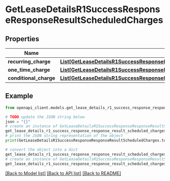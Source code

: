 # GetLeaseDetailsR1SuccessResponseResponseResultScheduledCharges


## Properties

Name | Type | Description | Notes
------------ | ------------- | ------------- | -------------
**recurring_charge** | [**List[GetLeaseDetailsR1SuccessResponseResponseResultScheduledChargesRecurringChargeInner]**](GetLeaseDetailsR1SuccessResponseResponseResultScheduledChargesRecurringChargeInner.md) |  | 
**one_time_charge** | [**List[GetLeaseDetailsR1SuccessResponseResponseResultScheduledChargesOneTimeChargeInner]**](GetLeaseDetailsR1SuccessResponseResponseResultScheduledChargesOneTimeChargeInner.md) |  | 
**conditional_charge** | [**List[GetLeaseDetailsR1SuccessResponseResponseResultScheduledChargesConditionalChargeInner]**](GetLeaseDetailsR1SuccessResponseResponseResultScheduledChargesConditionalChargeInner.md) |  | 

## Example

```python
from openapi_client.models.get_lease_details_r1_success_response_response_result_scheduled_charges import GetLeaseDetailsR1SuccessResponseResponseResultScheduledCharges

# TODO update the JSON string below
json = "{}"
# create an instance of GetLeaseDetailsR1SuccessResponseResponseResultScheduledCharges from a JSON string
get_lease_details_r1_success_response_response_result_scheduled_charges_instance = GetLeaseDetailsR1SuccessResponseResponseResultScheduledCharges.from_json(json)
# print the JSON string representation of the object
print(GetLeaseDetailsR1SuccessResponseResponseResultScheduledCharges.to_json())

# convert the object into a dict
get_lease_details_r1_success_response_response_result_scheduled_charges_dict = get_lease_details_r1_success_response_response_result_scheduled_charges_instance.to_dict()
# create an instance of GetLeaseDetailsR1SuccessResponseResponseResultScheduledCharges from a dict
get_lease_details_r1_success_response_response_result_scheduled_charges_from_dict = GetLeaseDetailsR1SuccessResponseResponseResultScheduledCharges.from_dict(get_lease_details_r1_success_response_response_result_scheduled_charges_dict)
```
[[Back to Model list]](../README.md#documentation-for-models) [[Back to API list]](../README.md#documentation-for-api-endpoints) [[Back to README]](../README.md)


